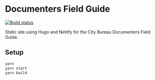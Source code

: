 # Documenters Field Guide

[![Build status](https://github.com/City-Bureau/field-guide/workflows/Deploy/badge.svg)](https://github.com/City-Bureau/field-guide/actions)

Static site using Hugo and Netlify for the City Bureau Documenters Field Guide.

## Setup

```bash
yarn
yarn start
yarn build
```
